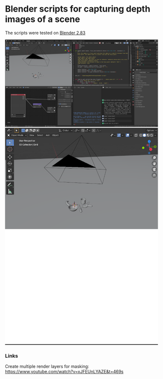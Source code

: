 # Blender scripts for capturing depth images of a scene

The scripts were tested on [Blender 2.83](https://download.blender.org/release/Blender2.83/)

<img src="doc/blender.png" width="800" />

<img src="doc/scene.png" width="800" />

<img src="/doc/depth.png" width="800" />

### Links
Create multiple render layers for masking:
https://www.youtube.com/watch?v=xJFEUnLYAZE&t=469s



